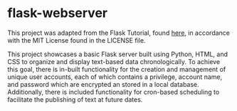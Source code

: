 # flask-webserver
This project was adapted from the Flask Tutorial, found [here](https://github.com/CoreyMSchafer/code_snippets/tree/master/Python/Flask_Blog),
in accordance with the MIT License found in the LICENSE file.

This project showcases a basic Flask server built using Python, HTML, and CSS to organize and display text-based data chronologically. 
To achieve this goal, there is in-built functionality for the creation and management of unique user accounts, each of which contains a privilege,
account name, and password which are encrypted an stored in a local database. Additionally, there is included functionality for cron-based scheduling to
facilitate the publishing of text at future dates.
